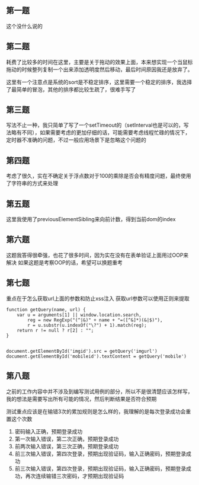 ## 第一题

这个没什么说的

## 第二题

耗费了比较多的时间在这里，主要是关于拖动的效果上面，本来想实现一个当鼠标拖动的时候整列复制一个出来添加透明度然后移动，最后时间原因我还是放弃了。

这里有一个注意点是系统的sort是不稳定排序，这里需要一个稳定的排序，我选择了最简单的冒泡，其他的排序都比较生疏了，很难手写了

## 第三题

写法不止一种，我只简单了写了一个setTimeout的（setInterval也是可以的，写法略有不同），如果需要考虑的更加仔细的话，可能需要考虑线程忙碌的情况下，定时器不准确的问题，不过一般应用场景下是忽略这个问题的

## 第四题

考虑了很久，实在不确定关于浮点数对于100的乘除是否会有精度问题，最终使用了字符串的方式来处理

## 第五题

这里我使用了previousElementSibling来向前计数，得到当前dom的index

## 第六题

这题我答得很牵强，也花了很多时间，因为实在没有在表单验证上面用过OOP来解决
如果这题是考察OOP的话，希望可以换题重考

## 第七题

重点在于怎么获取url上面的参数和防止xss注入
获取url参数可以使用正则来提取
```
function getQuery(name, url) {
	var u = arguments[1] || window.location.search,
		reg = new RegExp("(^|&)" + name + "=([^&]*)(&|$)"),
		r = u.substr(u.indexOf("\?") + 1).match(reg);
	return r != null ? r[2] : "";
}


document.getElementById('imgid').src = getQuery('imgurl')
document.getElementById('mobileid').textContent = getQuery('mobile')
```
## 第八题
之前的工作内容中并不涉及到编写测试用例的部分，所以不是很清楚应该怎样写，我的想法是需要写出所有可能的情况，然后判断结果是否符合预期

测试重点应该是在输错3次的累加规则是怎么样的，我理解的是每次登录成功会重置这个次数

1. 密码输入正确，预期登录成功
2. 第一次输入错误，第二次正确，预期登录成功
3. 前两次输入错误，第三次正确，预期登录成功
4. 前三次输入错误，第四次登录，预期出现验证码，输入正确密码，预期登录成功
4. 前三次输入错误，第四次登录，预期出现验证码，输入正确密码，预期登录成功，再次连续输错三次密码，才预期出现验证码